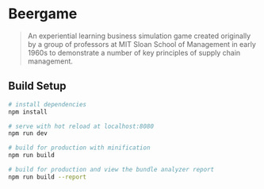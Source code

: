 # Beergame

> An experiential learning business simulation game created originally by a group of professors at MIT Sloan School of Management in early 1960s to demonstrate a number of key principles of supply chain management.

## Build Setup

``` bash
# install dependencies
npm install

# serve with hot reload at localhost:8080
npm run dev

# build for production with minification
npm run build

# build for production and view the bundle analyzer report
npm run build --report
```
